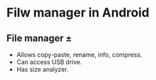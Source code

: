 # Filw manager in Android

## File manager ±

* Allows copy-paste, rename, info, compress. 
* Can access USB drive. 
* Has size analyzer. 
